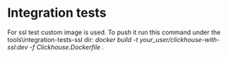 # Integration tests
For ssl test custom image is used. To push it run this command under the tools\integration-tests-ssl dir:
*docker build -t your_user/clickhouse-with-ssl:dev -f Clickhouse.Dockerfile .*